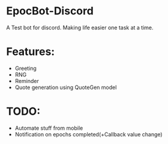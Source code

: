 # EpocBot-Discord
A Test bot for discord. Making life easier one task at a time.
# Features:
* Greeting
* RNG
* Reminder
* Quote generation using QuoteGen model

# TODO:
* Automate stuff from mobile
* Notification on epochs completed(+Callback value change)


